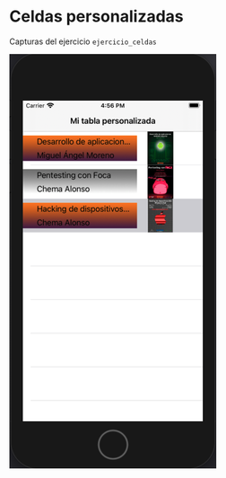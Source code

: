 # Celdas personalizadas
Capturas del ejercicio `ejercicio_celdas`

![Captura 1](https://github.com/yasmanets/ios_iu/blob/main/1%20ejercicio_celdas/captures/CustomTableViewCell.png)

